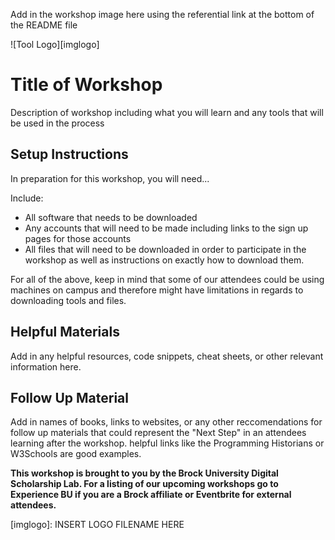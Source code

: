 Add in the workshop image here using the referential link at the bottom of the README file

![Tool Logo][imglogo]


# Title of Workshop
Description of workshop including what you will learn and any tools that will be used in the process

## Setup Instructions
In preparation for this workshop, you will need...

Include:
 - All software that needs to be downloaded
 - Any accounts that will need to be made including links to the sign up pages for those accounts
 - All files that will need to be downloaded in order to participate in the workshop as well as instructions on exactly how to download them.  

For all of the above, keep in mind that some of our attendees could be using machines on campus and therefore might have limitations in regards to downloading tools and files.

## Helpful Materials
Add in any helpful resources, code snippets, cheat sheets, or other relevant information here.

## Follow Up Material
Add in names of books, links to websites, or any other reccomendations for follow up materials that could represent the "Next Step" in an attendees learning after the workshop.  helpful links like the Programming Historians or W3Schools are good examples.

 
 
 

  
**This workshop is brought to you by the Brock University Digital Scholarship Lab.  For a listing of our upcoming workshops go to Experience BU if you are a Brock affiliate or Eventbrite for external attendees.**








<!--- Please use reference style images so that it is easier to update pictures later --->

[imglogo]: INSERT LOGO FILENAME HERE
